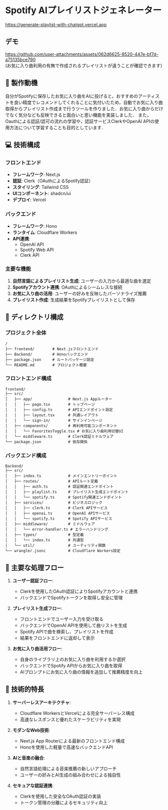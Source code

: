 # Spotify AIプレイリストジェネレーター 

https://generate-playlist-with-chatgpt.vercel.app

## デモ
https://github.com/user-attachments/assets/062d6625-8520-447e-bf7d-a75135bce790<br>
(お気に入り曲利用の有無で作成されるプレイリストが違うことが確認できます)
## 🎯 製作動機

自分がSpotifyに保存したお気に入り曲をAIに投げると，おすすめのアーティストを良い精度でレコメンドしてくれることに気付いたため，自動でお気に入り曲取得からプレイリスト作成まで行うツールを作りました．お気に入り曲からだけでなく気分なども反映できると面白いと思い機能を実装しました．
また，Oauthによる認証/認可の流れの学習や，認証サービスClerkやOpenAI APIの使用方法について学習することも目的としています．

## 💻 技術構成

### フロントエンド
- **フレームワーク**: Next.js 
- **認証**: Clerk（OAuthによるSpotify認証）
- **スタイリング**: Tailwind CSS
- **UIコンポーネント**: shadcn/ui
- **デプロイ**: Vercel

### バックエンド
- **フレームワーク**: Hono
- **ランタイム**: Cloudflare Workers
- **API連携**:
  - OpenAI API 
  - Spotify Web API
  - Clerk API

### 主要な機能
1. **自然言語によるプレイリスト生成**: ユーザーの入力から最適な曲を選定
2. **Spotifyアカウント連携**: OAuthによるシームレスな接続
3. **お気に入り曲の活用**: ユーザーの好みを反映したパーソナライズ推薦
4. **プレイリスト作成**: 生成結果をSpotifyプレイリストとして保存

## 📂 ディレクトリ構成

### プロジェクト全体
```
/
├── frontend/        # Next.jsフロントエンド
├── Backend/         # Honoバックエンド
├── package.json     # ルートパッケージ設定
└── README.md        # プロジェクト概要
```

### フロントエンド構成
```
frontend/
├── src/
│   ├── app/                # Next.js Appルーター
│   │   ├── page.tsx        # トップページ
│   │   ├── config.ts       # APIエンドポイント設定
│   │   ├── layout.tsx      # 共通レイアウト
│   │   └── sign-in/        # サインインページ
│   ├── components/         # 再利用可能コンポーネント
│   │   └── FavoritesToggle.tsx # お気に入り曲利用切替UI
│   └── middleware.ts       # Clerk認証ミドルウェア
└── package.json            # 依存関係
```

### バックエンド構成
```
Backend/
├── src/
│   ├── index.ts            # メインエントリーポイント
│   ├── routes/             # APIルート定義
│   │   ├── auth.ts         # 認証関連エンドポイント
│   │   ├── playlist.ts     # プレイリスト生成エンドポイント
│   │   └── spotify.ts      # Spotify関連エンドポイント
│   ├── services/           # ビジネスロジック
│   │   ├── clerk.ts        # Clerk APIサービス
│   │   ├── openai.ts       # OpenAI APIサービス
│   │   └── spotify.ts      # Spotify APIサービス
│   ├── middleware/         # ミドルウェア
│   │   └── error-handler.ts # エラーハンドリング
│   ├── types/              # 型定義
│   │   └── index.ts        # 共通型
│   └── util/               # ユーティリティ関数
└── wrangler.jsonc          # Cloudflare Workers設定
```

## 🔄 主要な処理フロー

1. **ユーザー認証フロー**:
   - Clerkを使用したOAuth認証によりSpotifyアカウントと連携
   - バックエンドでSpotifyトークンを取得し安全に管理

2. **プレイリスト生成フロー**:
   - フロントエンドでユーザー入力を受け取る
   - バックエンドでOpenAI APIを使用して曲リストを生成
   - Spotify APIで曲を検索し、プレイリストを作成
   - 結果をフロントエンドに返却して表示

3. **お気に入り曲活用フロー**:
   - 自身のライブラリ上のお気に入り曲を利用するか選択
   - バックエンドでSpotify APIからお気に入り曲を取得
   - AIプロンプトにお気に入り曲の情報を追加して推薦精度を向上

## 🚀 技術的特長

1. **サーバーレスアーキテクチャ**:
   - Cloudflare WorkersとVercelによる完全サーバーレス構成
   - 高速なレスポンスと優れたスケーラビリティを実現

2. **モダンなWeb技術**:
   - Next.js App Routerによる最新のフロントエンド構成
   - Honoを使用した軽量で高速なバックエンドAPI

3. **AIと音楽の融合**:
   - 自然言語処理による音楽推薦の新しいアプローチ
   - ユーザーの好みとAI生成の組み合わせによる独自性

4. **セキュアな認証連携**:
   - Clerkを使用した安全なOAuth認証の実装
   - トークン管理の分離によるセキュリティ向上
